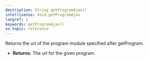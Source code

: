 ```yaml
---
description: String getProgramAjax()
intellisense: Void.getProgramAjax
langref: 1
keywords: getProgramAjax()
so.topic: reference
---
```



Returns the url of the program module specified after getProgram.



* **Returns:** The url for the given program.


